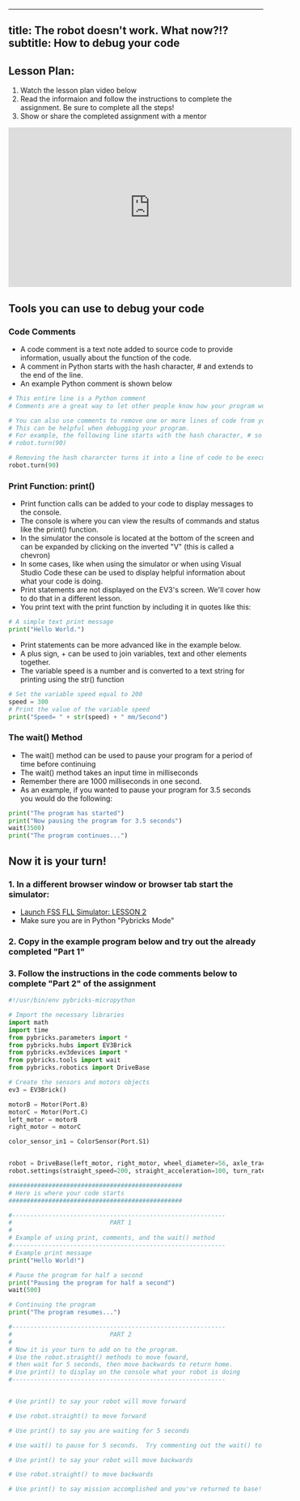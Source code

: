 ---
 title: The robot doesn't work. What now?!? 
 subtitle: How to debug your code
 ---
 
 ## Lesson Plan:
 1. Watch the lesson plan video below
 2. Read the informaion and follow the instructions to complete the assignment.  Be sure to complete all the steps!
 3. Show or share the completed assignment with a mentor
 
 <p align="center">
 <iframe width="560" height="315" src="https://www.youtube.com/embed/d_q8OJwLrRU" title="YouTube video player" frameborder="0" allow="accelerometer; autoplay; clipboard-write; encrypted-media; gyroscope; picture-in-picture" allowfullscreen></iframe>
 </p>
 
 ## Tools you can use to debug your code
 
 ### Code Comments
   * A code comment is a text note added to source code to provide information, usually about the function of the code.
   * A comment in Python starts with the hash character, # and extends to the end of the line.
   * An example Python comment is shown below
 
 ```python
 # This entire line is a Python comment
 # Comments are a great way to let other people know how your program works
 
 # You can also use comments to remove one or more lines of code from you program.
 # This can be helpful when debugging your program.
 # For example, the following line starts with the hash character, # so it is a comment:
 # robot.turn(90)
 
 # Removing the hash chararcter turns it into a line of code to be executed:
 robot.turn(90)
 ```
 
 ### Print Function: print()
   * Print function calls can be added to your code to display messages to the console.
   * The console is where you can view the results of commands and status like the print() function.
   * In the simulator the console is located at the bottom of the screen and can be expanded by clicking on the inverted "V" (this is called a chevron)
   * In some cases, like when using the simulator or when using Visual Studio Code these can be used to display helpful information about what your code is doing.
   * Print statements are not displayed on the EV3's screen.  We'll cover how to do that in a different lesson.
   * You print text with the print function by including it in quotes like this:
 ```python
 # A simple text print message
 print("Hello World.")
 ```
   * Print statements can be more advanced like in the example below.
   * A plus sign, + can be used to join variables, text and other elements together.
   * The variable speed is a number and is converted to a text string for printing using the str() function
 ```python
 # Set the variable speed equal to 200
 speed = 300
 # Print the value of the variable speed
 print("Speed= " + str(speed) + " mm/Second")
 ```
 
 ### The wait() Method
   * The wait() method can be used to pause your program for a period of time before continuing
   * The wait() method takes an input time in milliseconds
   * Remember there are 1000 milliseconds in one second.
   * As an example, if you wanted to pause your program for 3.5 seconds you would do the following:
  ```python
  print("The program has started")
  print("Now pausing the program for 3.5 seconds")
  wait(3500)
  print("The program continues...")
  ```
 
 ## Now it is your turn!
 
 ### 1. In a different browser window or browser tab start the simulator: 
 
   * [Launch FSS FLL Simulator: LESSON 2](https://fssfll.github.io/gears/public/index.html?worldJSON=https%3A%2F%2Ffssfll.github.io%2Ffssfll%2Flessons%2Flesson1%2Flesson1.json)
   * Make sure you are in Python "Pybricks Mode"
 
 ### 2. Copy in the example program below and try out the already completed "Part 1"
 
 ### 3. Follow the instructions in the code comments below to complete "Part 2" of the assignment
 
 ```python
 #!/usr/bin/env pybricks-micropython
 
 # Import the necessary libraries
 import math
 import time
 from pybricks.parameters import *
 from pybricks.hubs import EV3Brick
 from pybricks.ev3devices import *
 from pybricks.tools import wait
 from pybricks.robotics import DriveBase
 
 # Create the sensors and motors objects
 ev3 = EV3Brick()
 
 motorB = Motor(Port.B)
 motorC = Motor(Port.C)
 left_motor = motorB
 right_motor = motorC
 
 color_sensor_in1 = ColorSensor(Port.S1)
 
 
 robot = DriveBase(left_motor, right_motor, wheel_diameter=56, axle_track=89)
 robot.settings(straight_speed=200, straight_acceleration=100, turn_rate=100, turn_acceleration=100)
 
 ################################################
 # Here is where your code starts
 ################################################
 
 #-----------------------------------------------------------
 #                           PART 1
 #
 # Example of using print, comments, and the wait() method
 #-----------------------------------------------------------
 # Example print message
 print("Hello World!")
 
 # Pause the program for half a second
 print("Pausing the program for half a second")
 wait(500)
 
 # Continuing the program
 print("The program resumes...")
 
 #-----------------------------------------------------------
 #                           PART 2
 #
 # Now it is your turn to add on to the program.
 # Use the robot.straight() methods to move foward,
 # then wait for 5 seconds, then move backwards to return home.
 # Use print() to display on the console what your robot is doing
 #-----------------------------------------------------------
 
 
 # Use print() to say your robot will move forward
 
 # Use robot.straight() to move forward
 
 # Use print() to say you are waiting for 5 seconds
 
 # Use wait() to pause for 5 seconds.  Try commenting out the wait() to remove the pause.
 
 # Use print() to say your robot will move backwards
 
 # Use robot.straight() to move backwards
 
 # Use print() to say mission accomplished and you've returned to base!
 
 
 ```
 
 
